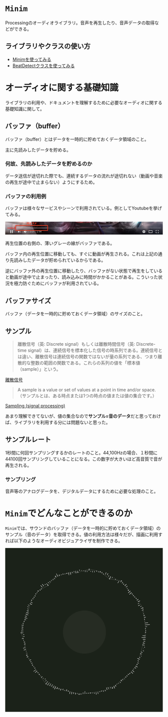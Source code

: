 # `Minim`
Processingのオーディオライブラリ。音声を再生したり、音声データの取得などができる。

## ライブラリやクラスの使い方

- [Minimを使ってみる](minim/README.md)
- [BeatDetectクラスを使ってみる](beat_detect/README.md)

# オーディオに関する基礎知識
ライブラリの利用や、ドキュメントを理解するために必要なオーディオに関する基礎知識に関して。

## バッファ（buffer）
バッファ（buffer）とはデータを一時的に貯めておくデータ領域のこと。

主に先読みしたデータを貯める。

### 何故、先読みしたデータを貯めるのか
データ送信が途切れた際でも、連続するデータの流れが途切れない（動画や音楽の再生が途中で止まらない）ようにするため。

### バッファの利用例
バッファは様々なサービスやシーンで利用されている。例としてYoutubeを挙げてみる。

<img src="README_resources/introduction/buffer.jpg" width="853">

再生位置の右側の、薄いグレーの線がバッファである。

バッファ内の再生位置に移動しても、すぐに動画が再生される。これは上記の通り先読みしたデータが貯められているからである。

逆にバッファ外の再生位置に移動したり、バッファがない状態で再生をしていると動画が途中で止まったり、読み込みに時間がかかることがある。こういった状況を極力防ぐためにバッファが利用されている。

## バッファサイズ
バッファ（データを一時的に貯めておくデータ領域）のサイズのこと。

## サンプル
>離散信号（英: Discrete signal）もしくは離散時間信号（英: Discrete-time signal）は、連続信号を標本化した信号の時系列である。連続信号とは違い、離散信号は連続信号の関数ではないが量の系列である、つまり離散的な整数の範囲の関数である。これらの系列の値を「標本値（sample）」という。

[離散信号](https://ja.wikipedia.org/wiki/%E9%9B%A2%E6%95%A3%E4%BF%A1%E5%8F%B7)

>A sample is a value or set of values at a point in time and/or space.（サンプルとは、ある時点または1つの時点の値または値の集合です。）

[Sampling (signal processing)](https://en.wikipedia.org/wiki/Sampling_(signal_processing))

あまり理解できてないが、値の集合なので**サンプル=音のデータ**だと思っておけば、ライブラリを利用する分には問題ないと思った。

## サンプルレート
1秒間に何回サンプリングするかのレートのこと。44,100Hzの場合、１秒間に44100回サンプリングしていることになる。この数字が大きいほど高音質で音が再生される。

### サンプリング
音声等のアナログデータを、デジタルデータにするために必要な処理のこと。

# `Minim`でどんなことができるのか

`Minim`では、サウンドのバッファ（データを一時的に貯めておくデータ領域）のサンプル（音のデータ）を取得できる。値の利用方法は様々だが、描画に利用すれば以下のようなオーディオビジュアライザを制作できる。

<img src="README_resources/introduction/visualizer.gif" width="513">
